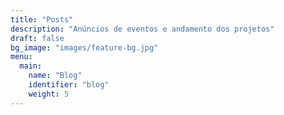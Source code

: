 ```yaml
---
title: "Posts"
description: "Anúncios de eventos e andamento dos projetos"
draft: false
bg_image: "images/feature-bg.jpg"
menu:
  main:
    name: "Blog"
    identifier: "blog"
    weight: 5
---
```

